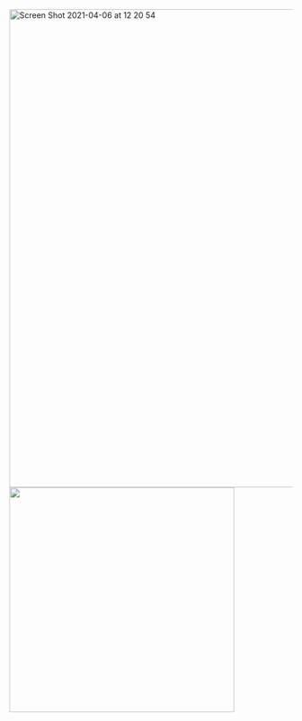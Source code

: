 <img width="851" alt="Screen Shot 2021-04-06 at 12 20 54" src="https://user-images.githubusercontent.com/40405334/113735343-8b578780-96d2-11eb-97ca-8f35b0da98f2.png">

<img width="400px" align="left" src="https://github-readme-stats.vercel.app/api/top-langs/?username=GonzalezCarol&hide=html&layout=compact&theme=buefy" />  


